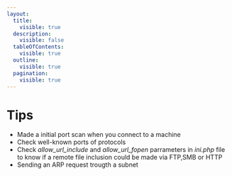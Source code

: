 ```yaml
---
layout:
  title:
    visible: true
  description:
    visible: false
  tableOfContents:
    visible: true
  outline:
    visible: true
  pagination:
    visible: true
---
```


# Tips

* Made a initial port scan when you connect to a machine
* Check well-known ports of protocols
* Check _allow\_url\_include_ and _allow\_url\_fopen_ parrameters in _ini.php_ file to know if a remote file inclusion could be made via FTP,SMB or HTTP
* Sending an ARP request trougth a subnet

